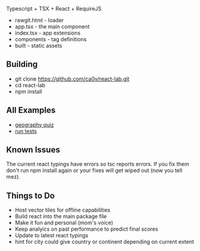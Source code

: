 Typescript + TSX + React + RequireJS

- rawgit.html - loader
- app.tsx - the main component
- index.tsx - app extensions
- components - tag definitions
- built - static assets

## Building

- git clone https://github.com/ca0v/react-lab.git
- cd react-lab
- npm install

## All Examples

- [geography quiz](https://rawgit.com/ca0v/react-lab/master/rawgit.html)
- [run tests](https://rawgit.com/ca0v/react-lab/master/test/index.html)

## Known Issues

The current react typings have errors so tsc reports errors. If you fix them don't run npm install again or your fixes will get wiped out (now you tell mez).

## Things to Do

- Host vector tiles for offline capabilities
- Build react into the main package file
- Make it fun and personal (mom's voice)
- Keep analyics on past performance to predict final scores
- Update to latest react typings
- hint for city could give country or continent depending on current extent
